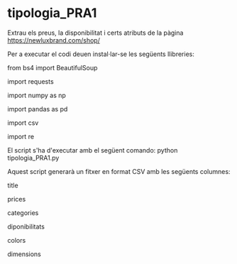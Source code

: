 # tipologia_PRA1

Extrau els preus, la disponibilitat i certs atributs de la pàgina https://newluxbrand.com/shop/ 

Per a executar el codi deuen instal·lar-se les següents llibreries:
	
from bs4 import BeautifulSoup

import requests

import numpy as np

import pandas as pd

import csv

import re

El script s'ha d'executar amb el següent comando:
python tipologia_PRA1.py

Aquest script generarà un fitxer en format CSV amb les següents columnes: 

title

prices

categories

diponibilitats

colors

dimensions
